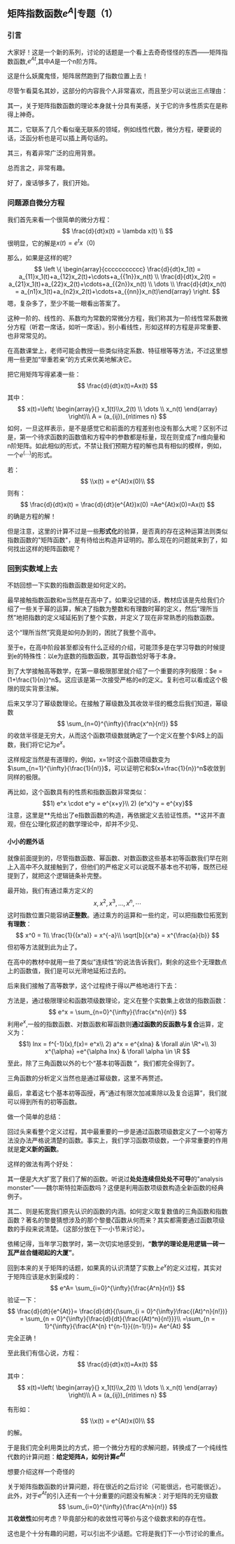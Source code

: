 ## 矩阵指数函数$e^{A}$|专题（1）

### 引言

大家好！这是一个新的系列，讨论的话题是一个看上去奇奇怪怪的东西——矩阵指数函数,$e^{At}$,其中$A$是一个n阶方阵。

这是什么妖魔鬼怪，矩阵居然跑到了指数位置上去！

尽管乍看莫名其妙，这部分的内容我个人非常喜欢，而且至少可以说出三点理由：

其一，关于矩阵指数函数的理论本身就十分具有美感，关于它的许多性质实在是称得上神奇。

其二，它联系了几个看似毫无联系的领域，例如线性代数，微分方程，硬要说的话，泛函分析也是可以插上两句话的。

其三，有着非常广泛的应用背景。

总而言之，非常有趣。

好了，废话够多了，我们开始。

### 问题源自微分方程

我们首先来看一个很简单的微分方程：
$$
\frac{d}{dt}x(t) = \lambda x(t) \\
$$
很明显，它的解是$x(t)=e^t x（0)$

那么，如果是这样的呢?
$$
\left \{
\begin{array}{ccccccccccc}
\frac{d}{dt}x_1(t) = a_{11}x_1(t)+a_{12}x_2(t)+\cdots+a_{{1n}}x_n(t) \\
\frac{d}{dt}x_2(t) = a_{21}x_1(t)+a_{22}x_2(t)+\cdots+a_{{2n}}x_n(t) \\
\dots \\
\frac{d}{dt}x_n(t) = a_{n1}x_1(t)+a_{n2}x_2(t)+\cdots+a_{{nn}}x_n(t)\end{array}
\right.
$$
嗯，复杂多了，至少不能一眼看出答案了。

这种一阶的、线性的、系数均为常数的常微分方程，我们称其为一阶线性常系数微分方程（听君一席话，如听一席话）。别小看线性，形如这样的方程是非常重要、也非常常见的。

在高数课堂上，老师可能会教授一些类似待定系数、特征根等等方法，不过这里想用一些更加“举重若亲”的方式来优美地解决它。

把它用矩阵写得紧凑一些：
$$
\frac{d}{dt}x(t)=Ax(t) 
$$
其中：
$$
x(t)=\left(  
\begin{array}{} x_1(t)\\x_2(t) \\ \dots     \\ x_n(t)
\end{array}
\right)\\
A = (a_{ij})_{n\times n}
$$
如何，一旦这样表示，是不是感觉它和前面的方程差别也没有那么大呢？区别不过是，第一个待求函数的函数值和方程中的参数都是标量，现在则变成了n维向量和n阶矩阵。如此相似的形式，不禁让我们预期方程的解也具有相似的模样，例如，一个$e^{(\dots)}$的形式。

若：
$$
\\x(t) = e^{At}x(0)\\
$$
则有：
$$
\frac{d}{dt}x(t) = \frac{d}{dt}(e^{At})x(0) =Ae^{At}x(0)=Ax(t)
$$
的确是方程的解！

但是注意，这里的计算不过是一些**形式化**的验算，是否真的存在这种运算法则类似指数函数的"矩阵函数"，是有待给出构造并证明的。那么现在的问题就来到了，如何找出这样的矩阵函数呢？

### 回到实数域上去

不妨回想一下实数的指数函数是如何定义的。

最早接触指数函数和e当然是在高中了。如果没记错的话，教材应该是先给我们介绍了一些关于幂的运算，解决了指数为整数和有理数时幂的定义，然后“理所当然”地把指数的定义域延拓到了整个实数，并定义了现在非常熟悉的指数函数。

这个“理所当然”究竟是如何办到的，困扰了我整个高中。

至于e，在高中阶段甚至都没有什么正经的介绍，可能顶多是在学习导数的时候提到e的特殊性：以e为底数的指数函数，其导函数恰好等于本身。

到了大学接触高等数学，在第一章极限那里就介绍了一个重要的序列极限：$e = (1+\frac{1}{n})^n$。这应该是第一次接受严格的e的定义。复利也可以看成这个极限的现实背景注解。

后来又学习了幂级数理论。在接触了幂级数及其收敛半径的概念后我们知道，幂级数
$$
\sum_{n=0}^{\infty}{\frac{x^n}{n!}}
$$
的收敛半径是无穷大，从而这个函数项级数就确定了一个定义在整个$\R$上的函数，我们将它记为$e^x$。

这样规定当然是有道理的，例如，x=1时这个函数项级数变为$\sum_{n=1}^{\infty}{\frac{1}{n!}}$，可以证明它和$(x+\frac{1}{n})^n$收敛到同样的极限。

再比如，这个函数具有的性质和指数函数非常类似：
$$1) e^x \cdot e^y = e^{x+y}\\
2) (e^x)^y = e^{xy}$$
注意，这里是**先给出了e指数函数的构造，再依据定义去验证性质。**这并不直观，但在公理化叙述的数学理论中，却并不少见、

#### 小小的题外话

就像前面提到的，尽管指数函数、幂函数、对数函数这些基本初等函数我们早在刚上入高中不久就接触到了，但他们的严格定义可以说既不基本也不初等，既然已经提到了，就把这个逻辑链条补完整。

最开始，我们有通过乘方定义的
$$
x,x^2,x^3,\dots,x^n,\cdots
$$
这时指数位置只能容纳**正整数**。通过乘方的运算和一些约定，可以把指数位拓宽到**有理数**：
$$
x^0 = 1\\
\frac{1}{(x^a)} = x^{-a}\\
\sqrt[b]{x^a} = x^{\frac{a}{b}}
$$
但初等方法就到此为止了。

在高中的教材中就用一些了类似”连续性“的说法告诉我们，剩余的这些个无理数点上的函数值，我们是可以光滑地延拓过去的。

后来我们接触了高等数学，这个过程终于得以严格地进行下去：

方法是，通过极限理论和函数项级数理论，定义在整个实数集上收敛的指数函数：
$$
e^x = \sum_{n=0}^{\infty}{\frac{x^n}{n!}}
$$
利用$e^x$,一般的指数函数、对数函数和幂函数则**通过函数的反函数与复合**运算，定义为：
$$1) lnx = f^{-1}(x),f(x)= e^x\\ 2) a^x = e^{xlna} & \forall a\in \R^+\\
3) x^{\alpha} =e^{\alpha lnx} & \forall \alpha \in \R
$$
至此，除了三角函数以外的七个“基本初等函数 ”，我们都完全得到了。

三角函数的分析定义当然也是通过幂级数，这里不再赘述。

最后，拿着这七个基本初等函授，再“通过有限次加减乘除以及复合运算”，我们就可以得到所有的初等函数。

做一个简单的总结：

回过头来看整个定义过程，其中最重要的一步是通过函数项级数定义了一个初等方法没办法严格说清楚的函数。事实上，我们学习函数项级数，一个非常重要的作用就是**定义新的函数**。

这样的做法有两个好处：

其一便是大大扩宽了我们了解的函数。听说过**处处连续但处处不可导**的"analysis monster"——魏尔斯特拉斯函数吗？这便是利用函数项级数构造全新函数的经典例子。

其二、则是拓宽我们原先认识的函数的内涵。如何定义取复数值的三角函数和指数函数？著名的黎曼猜想涉及的那个黎曼$\zeta$函数从何而来？其实都需要通过函数项级数的手段来说清楚。（这部分放在下一小节来讨论）。

依稀记得，当年学习数学时，第一次切实地感受到，**“数学的理论是用逻辑一砖一瓦严丝合缝砌起的大厦”**。





回到本来的关于矩阵的话题，如果真的认识清楚了实数上$e^x$的定义过程，其实对于矩阵应该是水到渠成的：
$$
e^A= \sum_{i=0}^{\infty}{\frac{A^n}{n!}}
$$
验证一下：
$$
\frac{d}{dt}{e^{At}}= \frac{d}{dt}{(\sum_{i = 0}^{\infty}\frac{(At)^n}{n!})} = \sum_{n = 0}^{\infty}{\frac{d}{dt}{\frac{(At)^n}{n!}}}\\
=\sum_{n = 1}^{\infty}{\frac{A^{n} t^{n-1}}{(n-1)!}}= Ae^{At}
$$
完全正确！

至此我们有信心说，方程：
$$
\frac{d}{dt}x(t)=Ax(t) 
$$
其中：
$$
x(t)=\left(
\begin{array}{} x_1(t)\\x_2(t) \\ \dots \\ x_n(t) 
\end{array}
\right)\\
A = (a_{ij})_{n\times n}
$$


有形如：
$$
\\x(t) = e^{At}x(0)\\
$$
的解。

于是我们完全利用类比的方式，把一个微分方程的求解问题，转换成了一个纯线性代数的计算问题：**给定矩阵A，如何计算$e^{At}$**

想要介绍这样一个奇怪的

关于矩阵指数函数的计算问题，将在很近的之后讨论（可能很远，也可能很近）。此外，对于$e^{At}$的引入还有一个十分重要的问题没有解决：对于矩阵的无穷级数
$$
\sum_{i=0}^{\infty}{\frac{A^n}{n!}}
$$
其**收敛性**如何考虑？毕竟部分和的收敛性可等价与这个级数求和的存在性。

这也是个十分有趣的问题，可以引出不少话题。它将是我们下一小节讨论的重点。



<!--stackedit_data:
eyJoaXN0b3J5IjpbLTE0MjQzOTcwNzMsLTE4NDU4MTE4MjEsNz
Y1MTAzNDc1XX0=
-->
